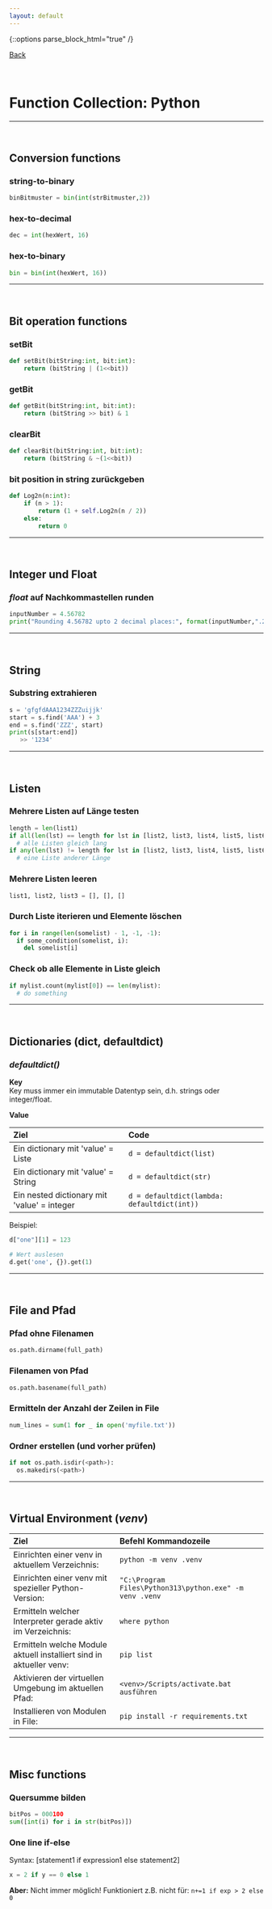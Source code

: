 ```yaml
---
layout: default
---
```


{::options parse_block_html="true" /}  

[Back](../)  

&nbsp;

# Function Collection: Python
---  

&nbsp;

## Conversion functions  

### string-to-binary

```python
binBitmuster = bin(int(strBitmuster,2))
```

### hex-to-decimal

```python
dec = int(hexWert, 16)
```

### hex-to-binary

```python
bin = bin(int(hexWert, 16))
```

---

&nbsp;

## Bit operation functions

### setBit

```python
def setBit(bitString:int, bit:int):
    return (bitString | (1<<bit))
```

### getBit

```python
def getBit(bitString:int, bit:int):
    return (bitString >> bit) & 1
```

### clearBit

```python
def clearBit(bitString:int, bit:int):
    return (bitString & ~(1<<bit))
```

### bit position in string zurückgeben

```python
def Log2n(n:int):
	if (n > 1):
		return (1 + self.Log2n(n / 2))
	else:
		return 0
```

---

&nbsp;

## Integer und Float

### *float* auf Nachkommastellen runden
```python
inputNumber = 4.56782
print("Rounding 4.56782 upto 2 decimal places:", format(inputNumber,".2f"))
```

---

&nbsp;

## String

### Substring extrahieren
```python
s = 'gfgfdAAA1234ZZZuijjk'
start = s.find('AAA') + 3
end = s.find('ZZZ', start)
print(s[start:end])
   >> '1234'
```

---

&nbsp;

## Listen 

### Mehrere Listen auf Länge testen

```python
length = len(list1)
if all(len(lst) == length for lst in [list2, list3, list4, list5, list6]):
  # alle Listen gleich lang
if any(len(lst) != length for lst in [list2, list3, list4, list5, list6]):
  # eine Liste anderer Länge
```

### Mehrere Listen leeren

```python
list1, list2, list3 = [], [], []
```

### Durch Liste iterieren und Elemente löschen

```python
for i in range(len(somelist) - 1, -1, -1):
  if some_condition(somelist, i):
    del somelist[i]
```

### Check ob alle Elemente in Liste gleich

```python
if mylist.count(mylist[0]) == len(mylist):
  # do something
```

---

&nbsp;

## Dictionaries (dict, defaultdict)

### *defaultdict()*

**Key**  
Key muss immer ein immutable Datentyp sein, d.h. strings oder integer/float.  

**Value**  

|Ziel   |Code   |
|:---|:---|
|Ein dictionary mit 'value' = Liste   |```d = defaultdict(list)```   |
|Ein dictionary mit 'value' = String   |```d = defaultdict(str)```   |
|Ein nested dictionary mit 'value' = integer   |```d = defaultdict(lambda: defaultdict(int))```   |  

Beispiel:
```python
d["one"][1] = 123

# Wert auslesen
d.get('one', {}).get(1)
```

---

&nbsp;

## File and Pfad 

### Pfad ohne Filenamen
```python
os.path.dirname(full_path)
```

### Filenamen von Pfad
```python
os.path.basename(full_path)
```

### Ermitteln der Anzahl der Zeilen in File
```python
num_lines = sum(1 for _ in open('myfile.txt'))
```

### Ordner erstellen (und vorher prüfen)
```python
if not os.path.isdir(<path>):
  os.makedirs(<path>)
```

---

&nbsp;

## Virtual Environment (*venv*) 

| Ziel  |Befehl Kommandozeile|
|:---|:---|
|Einrichten einer venv in aktuellem Verzeichnis:   |```python -m venv .venv```    |
|Einrichten einer venv mit spezieller Python-Version:   |```"C:\Program Files\Python313\python.exe" -m venv .venv```   |
|Ermitteln welcher Interpreter gerade aktiv im Verzeichnis:   |```where python```     |
|Ermitteln welche Module aktuell installiert sind in aktueller venv:   |```pip list```   |
|Aktivieren der virtuellen Umgebung im aktuellen Pfad:   |```<venv>/Scripts/activate.bat ausführen```   |
|Installieren von Modulen in File:   |```pip install -r requirements.txt```   |

---

&nbsp;

## Misc functions  

### Quersumme bilden

```python
bitPos = 000100
sum([int(i) for i in str(bitPos)])
```

### One line if-else

Syntax: [statement1 if expression1 else statement2]

```python
x = 2 if y == 0 else 1
```
**Aber:** Nicht immer möglich! Funktioniert z.B. nicht für: ```n+=1 if exp > 2 else 0```

